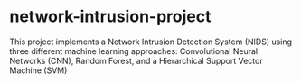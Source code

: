# network-intrusion-project
This project implements a Network Intrusion Detection System (NIDS) using three different machine learning approaches: Convolutional Neural Networks (CNN), Random Forest, and a Hierarchical Support Vector Machine (SVM)
